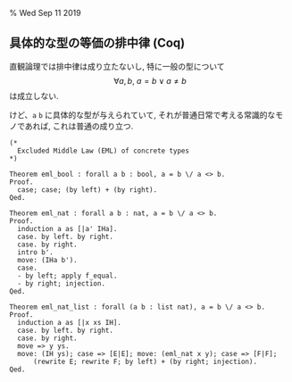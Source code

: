 % Wed Sep 11 2019

## 具体的な型の等価の排中律 (Coq)

直観論理では排中律は成り立たないし,
特に一般の型について
$$\forall a,b,~ a = b \lor a \ne b$$
は成立しない.

けど、`a` `b` に具体的な型が与えられていて, それが普通日常で考える常識的なモノであれば, これは普通の成り立つ.

```coq
(*
  Excluded Middle Law (EML) of concrete types
*)

Theorem eml_bool : forall a b : bool, a = b \/ a <> b.
Proof.
  case; case; (by left) + (by right).
Qed.

Theorem eml_nat : forall a b : nat, a = b \/ a <> b.
Proof.
  induction a as [|a' IHa].
  case. by left. by right.
  case. by right.
  intro b'.
  move: (IHa b').
  case.
  - by left; apply f_equal.
  - by right; injection.
Qed.

Theorem eml_nat_list : forall (a b : list nat), a = b \/ a <> b.
Proof.
  induction a as [|x xs IH].
  case. by left. by right.
  case. by right.
  move => y ys.
  move: (IH ys); case => [E|E]; move: (eml_nat x y); case => [F|F];
      (rewrite E; rewrite F; by left) + (by right; injection).
Qed.
```
